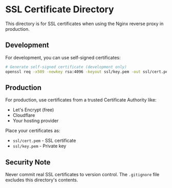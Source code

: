 # SSL Certificate Directory

This directory is for SSL certificates when using the Nginx reverse proxy in production.

## Development

For development, you can use self-signed certificates:

```bash
# Generate self-signed certificate (development only)
openssl req -x509 -newkey rsa:4096 -keyout ssl/key.pem -out ssl/cert.pem -days 365 -nodes -subj "/C=US/ST=State/L=City/O=Organization/OU=OrgUnit/CN=localhost"
```

## Production

For production, use certificates from a trusted Certificate Authority like:
- Let's Encrypt (free)
- Cloudflare
- Your hosting provider

Place your certificates as:
- `ssl/cert.pem` - SSL certificate
- `ssl/key.pem` - Private key

## Security Note

Never commit real SSL certificates to version control. The `.gitignore` file excludes this directory's contents.
